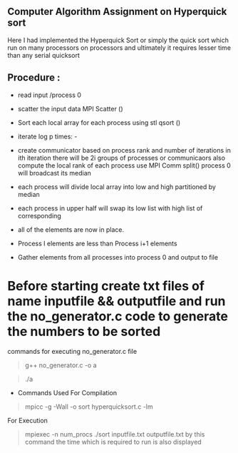 ## Computer Algorithm Assignment on Hyperquick sort 

Here I had implemented the Hyperquick Sort or simply the quick sort which run on many processors on  processors and ultimately it requires lesser time than any serial quicksort


## Procedure : 

- read input /process 0

- scatter the input data MPI Scatter ()

- Sort each local array for each process using stl qsort ()

- iterate log p times: - 

- create communicator based on process rank and number of iterations 
    in ith iteration there will be 2i groups of processes or communicaors 
    also compute the local rank of each process  use MPI Comm split() 
    process 0 will broadcast its median 
- each process will divide local array into low and high partitioned by median 
- each process in upper half will swap its low list with high list of corresponding

- all of the elements are now in place.

- Process I elements are less than Process i+1 elements

- Gather elements from all processes into process 0 and output to file


# Before starting create txt files of name inputfile && outputfile and run the no_generator.c code to generate the numbers to be sorted
commands for executing no_generator.c file
> g++ no_generator.c -o a

> ./a 

 - Commands Used
  For Compilation 
  
 > mpicc -g -Wall -o sort hyperquicksort.c -lm

 For Execution 
 
 > mpiexec -n num_procs ./sort inputfile.txt outputfile.txt
 by this command the time which is required to run is also displayed
